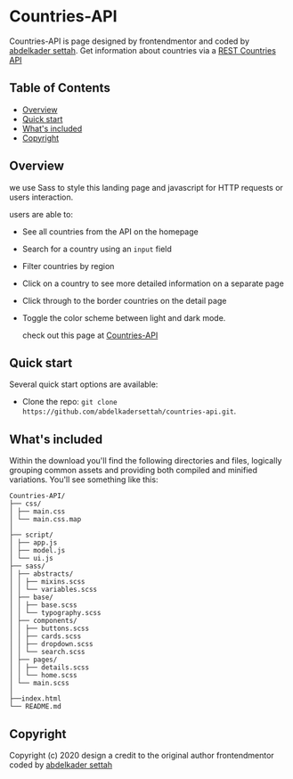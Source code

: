 # Countries-API

Countries-API is page designed by frontendmentor and coded by [abdelkader settah](https://github.com/abdelkadersettah). Get information about countries via a [REST Countries API](https://restcountries.eu)

## Table of Contents

- [Overview](#Overview)
- [Quick start](#Quick-start)
- [What's included](#What's-included)
- [Copyright](#Copyright)

## Overview

we use Sass to style this landing page and javascript for HTTP requests or users interaction.

users are able to:

- See all countries from the API on the homepage
- Search for a country using an `input` field
- Filter countries by region
- Click on a country to see more detailed information on a separate page
- Click through to the border countries on the detail page
- Toggle the color scheme between light and dark mode.

  check out this page at [Countries-API](https://abdelkadersettah.github.io/countries-api/)

## Quick start

Several quick start options are available:

- Clone the repo: `git clone https://github.com/abdelkadersettah/countries-api.git`.

## What's included

Within the download you'll find the following directories and files, logically grouping common assets and providing both compiled and minified variations. You'll see something like this:

```text
Countries-API/
├── css/
│ ├── main.css
│ └── main.css.map
│
├── script/
│ ├── app.js
│ ├── model.js
│ └── ui.js
├── sass/
│ ├── abstracts/
│ │ ├── mixins.scss
│ │ └── variables.scss
│ ├── base/
│ │ ├── base.scss
│ │ └── typography.scss
│ ├── components/
│ │ ├── buttons.scss
│ │ ├── cards.scss
│ │ ├── dropdown.scss
│ │ └── search.scss
│ ├── pages/
│ │ ├── details.scss
│ │ └── home.scss
│ └── main.scss
│
├──index.html
└── README.md
```

## Copyright

Copyright (c) 2020 design a credit to the original author frontendmentor coded by [abdelkader settah](https://github.com/abdelkadersettah)
